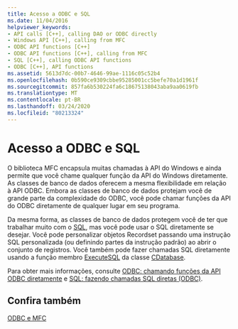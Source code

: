 ```yaml
---
title: Acesso a ODBC e SQL
ms.date: 11/04/2016
helpviewer_keywords:
- API calls [C++], calling DAO or ODBC directly
- Windows API [C++], calling from MFC
- ODBC API functions [C++]
- ODBC API functions [C++], calling from MFC
- SQL [C++], calling ODBC API functions
- ODBC [C++], API functions
ms.assetid: 5613d7dc-00b7-4646-99ae-1116c05c52b4
ms.openlocfilehash: 0b590ce9309cbbe95285001cc5befe70a1d1961f
ms.sourcegitcommit: 857fa6b530224fa6c18675138043aba9aa0619fb
ms.translationtype: MT
ms.contentlocale: pt-BR
ms.lasthandoff: 03/24/2020
ms.locfileid: "80213324"
---
```

# <a name="access-to-odbc-and-sql"></a>Acesso a ODBC e SQL

O biblioteca MFC encapsula muitas chamadas à API do Windows e ainda permite que você chame qualquer função da API do Windows diretamente. As classes de banco de dados oferecem a mesma flexibilidade em relação à API ODBC. Embora as classes de banco de dados protejam você de grande parte da complexidade do ODBC, você pode chamar funções da API do ODBC diretamente de qualquer lugar em seu programa.

Da mesma forma, as classes de banco de dados protegem você de ter que trabalhar muito com o [SQL](../../data/odbc/sql.md), mas você pode usar o SQL diretamente se desejar. Você pode personalizar objetos Recordset passando uma instrução SQL personalizada (ou definindo partes da instrução padrão) ao abrir o conjunto de registros. Você também pode fazer chamadas SQL diretamente usando a função membro [ExecuteSQL](../../mfc/reference/cdatabase-class.md#executesql) da classe [CDatabase](../../mfc/reference/cdatabase-class.md).

Para obter mais informações, consulte [ODBC: chamando funções da API ODBC diretamente](../../data/odbc/odbc-calling-odbc-api-functions-directly.md) e [SQL: fazendo chamadas SQL diretas (ODBC)](../../data/odbc/sql-making-direct-sql-calls-odbc.md).

## <a name="see-also"></a>Confira também

[ODBC e MFC](../../data/odbc/odbc-and-mfc.md)
